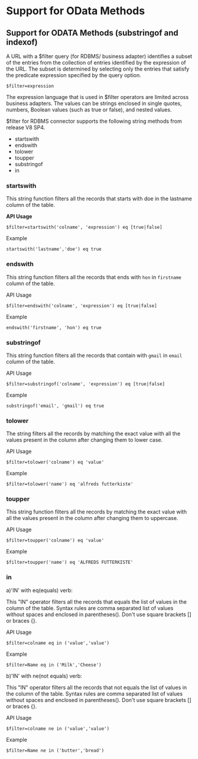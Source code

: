 # Support for OData Methods

## Support for ODATA Methods (substringof and indexof)

A URL with a $filter query (for RDBMS/ business adapter) identifies a subset of the entries from the collection of entries identified by the expression of the URL. The subset is determined by selecting only the entries that satisfy the predicate expression specified by the query option.

```
$filter=expression
```

The expression language that is used in $filter operators are limited across business adapters. The values can be strings enclosed in single quotes, numbers, Boolean values (such as true or false), and nested values.

$filter for RDBMS connector supports the following string methods from release V8 SP4.

*   startswith
*   endswith
*   tolower
*   toupper
*   substringof
*   in

### startswith

This string function filters all the records that starts with doe in the lastname column of the table.

**API Usage**

```
$filter=startswith('colname', 'expression') eq [true|false]
```

Example

```
startswith('lastname','doe') eq true
```

### endswith


This string function filters all the records that ends with `hon` in `firstname` column of the table.

API Usage

```
$filter=endswith('colname', 'expression') eq [true|false]
```

Example

```
endswith('firstname', 'hon') eq true
```

### substringof

This string function filters all the records that contain with `gmail` in `email` column of the table.

API Usage
```
$filter=substringof('colname', 'expression') eq [true|false]
```


Example

```
substringof('email', 'gmail') eq true
```


### tolower

The string filters all the records by matching the exact value with all the values present in the column after changing them to lower case.

API Usage

```
$filter=tolower('colname') eq 'value'
```

Example

```
$filter=tolower('name') eq 'alfreds futterkiste'
```

### toupper

This string function filters all the records by matching the exact value with all the values present in the column after changing them to uppercase.

API Usage

```
$filter=toupper('colname') eq 'value'
```

Example

```
$filter=toupper('name') eq 'ALFREDS FUTTERKISTE'
```

### in

a)'IN' with eq(equals) verb:

This "IN" operator filters all the records that equals the list of values in the column of the table.
Syntax rules are comma separated list of values without spaces and enclosed in parentheses(). Don't use square brackets [] or braces {}.

API Usage

```
$filter=colname eq in ('value','value')
```

Example

```
$filter=Name eq in ('Milk','Cheese')
```

b)'IN' with ne(not equals) verb:

This "IN" operator filters all the records that not equals the list of values in the column of the table.
Syntax rules are comma separated list of values without spaces and enclosed in parentheses(). Don't use square brackets [] or braces {}.

API Usage

```
$filter=colname ne in ('value','value')
```

Example

```
$filter=Name ne in ('butter','bread')
```
